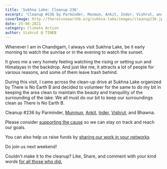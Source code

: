 ```yaml
---
title: 'Sukhna Lake: Cleanup 236'
excerpt: 'Cleanup #236 by Parminder, Munmun, Ankit, Inder, Vishrut, and Bhawna at Sukhna Lake, Chandigarh'
coverImage: http://thereisnoearthb.org/sukhna-lake/images/cleanup236.jpg
date: 25-04-2021
category: Climate Action
author: Vishrut @ TINEB
---
```


<p class="text-xl text-left">Whenever I am in Chandigarh, I always visit Sukhna Lake, be it early morning to watch the sunrise or in the evening to watch the sunset.</p><p>It gives me a very homely feeling watching the rising or setting sun and Himalayas in the backdrop. And just like me, it attracts a lot of people for various reasons, and some of them leave trash behind.</p>

<p>During this visit, I came across the clean-up drive at Sukhna Lake organized by There is No Earth B and decided to volunteer for the same to do my bit in keeping the area clean to maintain the beauty and tranquility of the surrounding of the lake. We all must do our bit to keep our surroundings clean as There is No Earth B.</p>

<p>Cleanup #236 by Parminder,&nbsp;<a href="https://www.instagram.com/munmun.baisantry/">Munmun</a>, <a href="https://www.instagram.com/_.ankit_15_/">Ankit</a>, <a href="https://www.instagram.com/inder_sandhu14/">Inder</a>,&nbsp;<a href="https://www.instagram.com/a_boy_who_sees/">Vishrut</a>,&nbsp;and Bhawna.</p>

<p>Please consider <a href="https://thereisnoearthb.org/fundraiser.html">supporting the cause</a> so we can stay on track and reach our&nbsp;goals.&nbsp;</p>

<p>You can also help us raise funds by <a href="https://thereisnoearthb.org/TapToShare">sharing our work in your networks</a></p>

<p>Do join us next weekend!</p>

<p>Couldn&#39;t make it to the cleanup? Like, Share, and comment with your kind words <a href="https://www.instagram.com/p/CR1WUCzJPOx/">for all those who did.</a></p>
